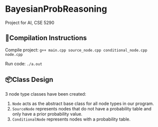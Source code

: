 # BayesianProbReasoning

Project for AI, CSE 5290

## :wrench:Compilation Instructions

Compile project: `g++ main.cpp source_node.cpp conditional_node.cpp node.cpp`

Run code: `./a.out`

## :package:Class Design

3 node type classes have been created:

1. `Node` acts as the abstract base class for all node types in our program.
2. `SourceNode` represents nodes that do not have a probability table and only have a prior probability value.
3. `ConditionalNode` represents nodes with a probability table.